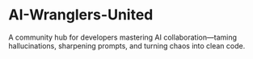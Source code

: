 # AI-Wranglers-United
A community hub for developers mastering AI collaboration—taming hallucinations, sharpening prompts, and turning chaos into clean code.
